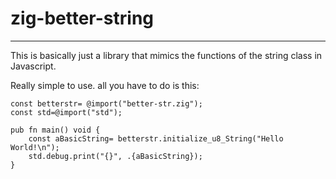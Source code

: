 # zig-better-string
---

This is basically just a library that mimics the functions of the string class in Javascript.

Really simple to use. all you have to do is this:

```zig
const betterstr= @import("better-str.zig");
const std=@import("std");

pub fn main() void {
    const aBasicString= betterstr.initialize_u8_String("Hello World!\n");
    std.debug.print("{}", .{aBasicString});
}
```
